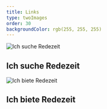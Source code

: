 ```yaml
---
title: Links
type: twoImages
order: 30
backgroundColor: rgb(255, 255, 255)
---
```


<div class="img_link_wrapper">
<nuxt-link class="img_link plzAnimateMe" href="/ich-suche-redezeit/">
  <img src="~/assets/img/looking-for-talk.jpg" alt="Ich suche Redezeit" />
  
  ## Ich suche Redezeit
</nuxt-link>

<nuxt-link class="img_link plzAnimateMe" href="/ich-biete-redezeit/">
  <img src="~/assets/img/offering-talk.jpg" alt="Ich biete Redezeit" />
  
  ## Ich biete Redezeit
</nuxt-link>
</div>
